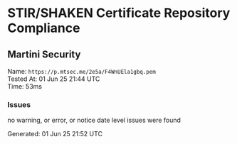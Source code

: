 # STIR/SHAKEN Certificate Repository Compliance

## Martini Security

Name: `https://p.mtsec.me/2e5a/F4WnUEla1gbq.pem`\
Tested At: 01 Jun 25 21:44 UTC\
Time: 53ms

### Issues

no warning, or error, or notice date level issues were found

Generated: 01 Jun 25 21:52 UTC